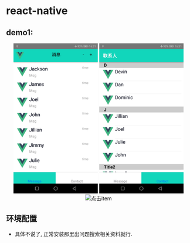 # react-native

## demo1:

<div align="center">
<img width="230" src="./images/msg.jpg" alt="消息">
<img width="230" src="./images/contact.jpg" alt="联系人">
<img width="230" src="./images/click.jp" alt="点击item">
</div>















## 环境配置
* 具体不说了, 正常安装那里出问题搜索相关资料就行. 